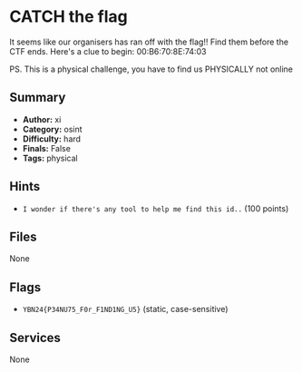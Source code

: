 # CATCH the flag
It seems like our organisers has ran off with the flag!! Find them before the CTF ends. Here's a clue to begin: 00:B6:70:8E:74:03

PS. This is a physical challenge, you have to find us PHYSICALLY not online

## Summary
- **Author:** xi
- **Category:** osint
- **Difficulty:** hard
- **Finals:** False
- **Tags:** physical

## Hints
- `I wonder if there's any tool to help me find this id..` (100 points)

## Files
None

## Flags
- `YBN24{P34NU75_F0r_F1ND1NG_U5}` (static, case-sensitive)

## Services
None
